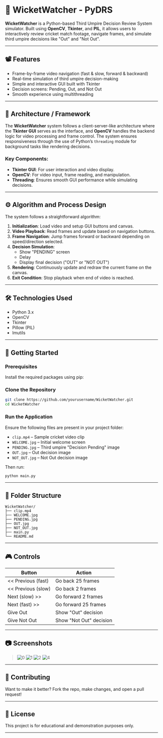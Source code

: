 # 🏏 WicketWatcher - PyDRS

**WicketWatcher** is a Python-based Third Umpire Decision Review System simulator. Built using **OpenCV**, **Tkinter**, and **PIL**, it allows users to interactively review cricket match footage, navigate frames, and simulate third umpire decisions like "Out" and "Not Out".

---

## 📽️ Features

- Frame-by-frame video navigation (fast & slow, forward & backward)
- Real-time simulation of third umpire decision-making
- Simple and interactive GUI built with Tkinter
- Decision screens: Pending, Out, and Not Out
- Smooth experience using multithreading

---

## 🧠 Architecture / Framework

The **WicketWatcher** system follows a client-server-like architecture where the **Tkinter GUI** serves as the interface, and **OpenCV** handles the backend logic for video processing and frame control. The system ensures responsiveness through the use of Python’s `threading` module for background tasks like rendering decisions.

### Key Components:
- **Tkinter GUI**: For user interaction and video display.
- **OpenCV**: For video input, frame reading, and manipulation.
- **Threading**: Ensures smooth GUI performance while simulating decisions.

---

## ⚙️ Algorithm and Process Design

The system follows a straightforward algorithm:

1. **Initialization**: Load video and setup GUI buttons and canvas.
2. **Video Playback**: Read frames and update based on navigation buttons.
3. **Frame Navigation**: Jump frames forward or backward depending on speed/direction selected.
4. **Decision Simulation**:
   - Show "PENDING" screen
   - Delay
   - Display final decision ("OUT" or "NOT OUT")
5. **Rendering**: Continuously update and redraw the current frame on the canvas.
6. **Exit Condition**: Stop playback when end of video is reached.

---

## 🛠️ Technologies Used

- Python 3.x
- OpenCV
- Tkinter
- Pillow (PIL)
- Imutils

---

## 🚀 Getting Started

### Prerequisites

Install the required packages using pip:

### Clone the Repository

```bash
git clone https://github.com/yourusername/WicketWatcher.git
cd WicketWatcher
```

### Run the Application

Ensure the following files are present in your project folder:
- `clip.mp4` – Sample cricket video clip
- `WELCOME.jpg` – Initial welcome screen
- `PENDING.jpg` – Third umpire "Decision Pending" image
- `OUT.jpg` – Out decision image
- `NOT_OUT.jpg` – Not Out decision image

Then run:

```bash
python main.py
```

---

## 📁 Folder Structure

```
WicketWatcher/
├── clip.mp4
├── WELCOME.jpg
├── PENDING.jpg
├── OUT.jpg
├── NOT_OUT.jpg
├── main.py
└── README.md
```

---

## 🎮 Controls

| Button               | Action                         |
|----------------------|--------------------------------|
| << Previous (fast)   | Go back 25 frames              |
| << Previous (slow)   | Go back 2 frames               |
| Next (slow) >>       | Go forward 2 frames            |
| Next (fast) >>       | Go forward 25 frames           |
| Give Out             | Show "Out" decision            |
| Give Not Out         | Show "Not Out" decision        |

---

## 📷 Screenshots
> ![0](https://github.com/user-attachments/assets/3fd8e852-8e2e-4586-8783-d6e67b569528)
> ![1](https://github.com/user-attachments/assets/5e4c2cb0-4734-4486-aaf9-03806ba9f8d8)
> ![2](https://github.com/user-attachments/assets/ef3032db-20fe-45ef-928f-4021500dd7f5)
> ![4](https://github.com/user-attachments/assets/7118d146-4493-4697-b6bc-51f1f898747f)

---

## 🤝 Contributing

Want to make it better? Fork the repo, make changes, and open a pull request!

---

## 📄 License

This project is for educational and demonstration purposes only.

---
